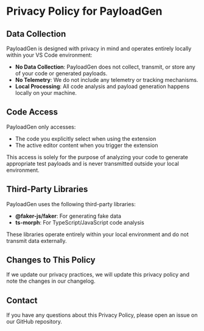 # Privacy Policy for PayloadGen

## Data Collection

PayloadGen is designed with privacy in mind and operates entirely locally within your VS Code environment:

- **No Data Collection**: PayloadGen does not collect, transmit, or store any of your code or generated payloads.
- **No Telemetry**: We do not include any telemetry or tracking mechanisms.
- **Local Processing**: All code analysis and payload generation happens locally on your machine.

## Code Access

PayloadGen only accesses:
- The code you explicitly select when using the extension
- The active editor content when you trigger the extension

This access is solely for the purpose of analyzing your code to generate appropriate test payloads and is never transmitted outside your local environment.

## Third-Party Libraries

PayloadGen uses the following third-party libraries:
- **@faker-js/faker**: For generating fake data
- **ts-morph**: For TypeScript/JavaScript code analysis

These libraries operate entirely within your local environment and do not transmit data externally.

## Changes to This Policy

If we update our privacy practices, we will update this privacy policy and note the changes in our changelog.

## Contact

If you have any questions about this Privacy Policy, please open an issue on our GitHub repository.